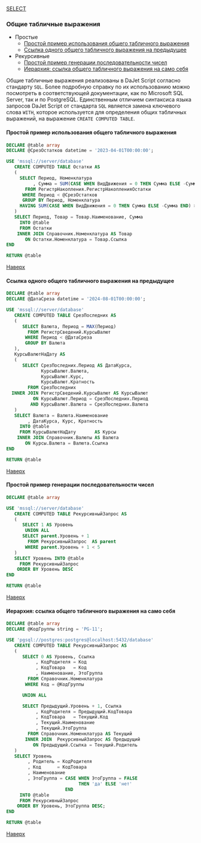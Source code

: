 [SELECT](/dajet-script/databases/select)

### Общие табличные выражения
- Простые
  - [Простой пример использования общего табличного выражения](#простой-пример-использования-общего-табличного-выражения)
  - [Ссылка одного общего табличного выражения на предыдущее](#ссылка-одного-общего-табличного-выражения-на-предыдущее)
- Рекурсивные
  - [Простой пример генерации последовательности чисел](#простой-пример-генерации-последовательности-чисел)
  - [Иерархия: ссылка общего табличного выражения на само себя](#иерархия-ссылка-общего-табличного-выражения-на-само-себя)

Общие табличные выражения реализованы в DaJet Script согласно стандарту ```SQL```. Более подробную справку по их использованию можно посмотреть в соответствующей документации, как по Microsoft SQL Server, так и по PostgreSQL. Единственным отличием синтаксиса языка запросов DaJet Script от стандарта ```SQL``` является замена ключевого слова ```WITH```, которое используется для определения общих табличных выражений, на выражение ```CREATE COMPUTED TABLE```.

#### Простой пример использования общего табличного выражения

```SQL
DECLARE @table array
DECLARE @СрезОстатков datetime = '2023-04-01T00:00:00';

USE 'mssql://server/database'
   CREATE COMPUTED TABLE Остатки AS
   (
     SELECT Период, Номенклатура
          , Сумма = SUM(CASE WHEN ВидДвижения = 0 THEN Сумма ELSE -Сумма END)
       FROM РегистрНакопления.РегистрНакопленияОстатки
      WHERE Период < @СрезОстатков
      GROUP BY Период, Номенклатура
     HAVING SUM(CASE WHEN ВидДвижения = 0 THEN Сумма ELSE -Сумма END) > 0
   )
   SELECT Период, Товар = Товар.Наименование, Сумма
     INTO @table
     FROM Остатки
    INNER JOIN Справочник.Номенклатура AS Товар
       ON Остатки.Номенклатура = Товар.Ссылка
END

RETURN @table
```

[Наверх](#общие-табличные-выражения)

#### Ссылка одного общего табличного выражения на предыдущее

```SQL
DECLARE @table array
DECLARE @ДатаСреза datetime = '2024-08-01T00:00:00';

USE 'mssql://server/database'
   CREATE COMPUTED TABLE СрезПоследних AS
   (
      SELECT Валюта, Период = MAX(Период)
        FROM РегистрСведений.КурсыВалют
       WHERE Период < @ДатаСреза
       GROUP BY Валюта
   ),
   КурсыВалютНаДату AS
   (
      SELECT СрезПоследних.Период AS ДатаКурса,
             КурсыВалют.Валюта,
             КурсыВалют.Курс,
             КурсыВалют.Кратность
        FROM СрезПоследних
  INNER JOIN РегистрСведений.КурсыВалют AS КурсыВалют
          ON КурсыВалют.Период = СрезПоследних.Период
         AND КурсыВалют.Валюта = СрезПоследних.Валюта
   )
   SELECT Валюта = Валюта.Наименование
        , ДатаКурса, Курс, Кратность
     INTO @table
     FROM КурсыВалютНаДату       AS Курсы
    INNER JOIN Справочник.Валюты AS Валюта
       ON Курсы.Валюта = Валюта.Ссылка
END

RETURN @table
```

[Наверх](#общие-табличные-выражения)

#### Простой пример генерации последовательности чисел

```SQL
DECLARE @table array

USE 'mssql://server/database'
   CREATE COMPUTED TABLE РекурсивныйЗапрос AS
   (
      SELECT 1 AS Уровень
       UNION ALL
      SELECT parent.Уровень + 1
        FROM РекурсивныйЗапрос  AS parent
       WHERE parent.Уровень + 1 < 5
   )
   SELECT Уровень INTO @table
     FROM РекурсивныйЗапрос
    ORDER BY Уровень DESC
END

RETURN @table
```

[Наверх](#общие-табличные-выражения)

#### Иерархия: ссылка общего табличного выражения на само себя

```SQL
DECLARE @table array
DECLARE @КодГруппы string = 'PG-11';

USE 'pgsql://postgres:postgres@localhost:5432/database'
   CREATE COMPUTED TABLE РекурсивныйЗапрос AS
   (
      SELECT 0 AS Уровень, Ссылка
           , КодРодителя = Код
           , КодТовара   = Код
           , Наименование, ЭтоГруппа
        FROM Справочник.Номенклатура
       WHERE Код = @КодГруппы

      UNION ALL

      SELECT Предыдущий.Уровень + 1, Ссылка
           , КодРодителя = Предыдущий.КодТовара
           , КодТовара   = Текущий.Код
           , Текущий.Наименование
           , Текущий.ЭтоГруппа
        FROM Справочник.Номенклатура AS Текущий
       INNER JOIN  РекурсивныйЗапрос AS Предыдущий
          ON Предыдущий.Ссылка = Текущий.Родитель
   )
   SELECT Уровень
        , Родитель = КодРодителя
        , Код      = КодТовара
        , Наименование
        , ЭтоГруппа = CASE WHEN ЭтоГруппа = FALSE
                           THEN 'да' ELSE 'нет'
                      END
     INTO @table
     FROM РекурсивныйЗапрос
    ORDER BY Уровень, ЭтоГруппа DESC;
END

RETURN @table
```

[Наверх](#общие-табличные-выражения)

